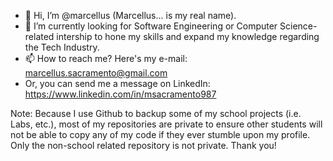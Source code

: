 - 👋 Hi, I’m @marcellus (Marcellus... is my real name).
- 👀 I’m currently looking for Software Engineering or Computer Science-related intership to hone my skills and expand my knowledge regarding the Tech Industry.
- 📫 How to reach me? Here's my e-mail: marcellus.sacramento@gmail.com
- Or, you can send me a message on LinkedIn: https://www.linkedin.com/in/msacramento987



Note: Because I use Github to backup some of my school projects (i.e. Labs, etc.), most of my repositories are private to ensure other students will not be able to copy any of my code if they ever stumble upon my profile. Only the non-school related repository is not private. Thank you!
